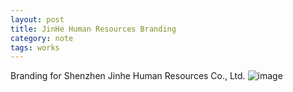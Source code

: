 ```yaml
---
layout: post
title: JinHe Human Resources Branding
category: note
tags: works
---
```


Branding for Shenzhen Jinhe Human Resources Co., Ltd.
![image](assets/img/JinHe.jpg)
